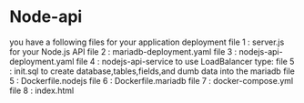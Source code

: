 # Node-api

you have a following files for your application deployment
file 1 :  server.js for your Node.js API
file 2 :  mariadb-deployment.yaml
file 3 :  nodejs-api-deployment.yaml
file 4 :  nodejs-api-service to use LoadBalancer type:
file 5 :  init.sql to create database,tables,fields,and dumb data into the mariadb
file 5 :  Dockerfile.nodejs
file 6 :  Dockerfile.mariadb
file 7 :  docker-compose.yml
file 8 :  index.html


